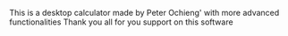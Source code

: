 This is a desktop calculator made by Peter Ochieng'
with more advanced functionalities
Thank you all
for you support on this software